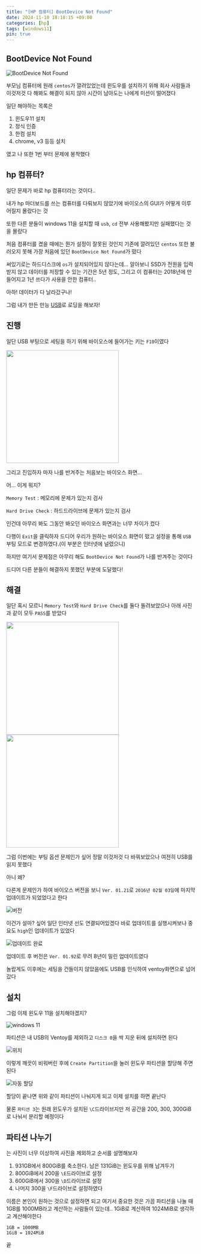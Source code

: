 ```yaml
---
title: "[HP 컴퓨터] BootDevice Not Found"
date: 2024-11-10 18:18:15 +09:00
categories: [hp]
tags: [windows11]
pin: true
---
```


## BootDevice Not Found

![BootDevice Not Found](https://github.com/user-attachments/assets/a96a893d-38d1-4adf-b5c6-3bc6da8e849a)

부모님 컴퓨터에 원래 `centos`가 깔려있었는데 윈도우를 설치하기 위해 회사 사람들과 이것저것 다 해봐도 해결이 되지 않아 시간이 남아도는 나에게 미션이 떨어졌다

일단 해야하는 목록은 

1. 윈도우11 설치
2. 정식 인증
3. 한컴 설치
4. chrome, v3 등등 설치

였고 나 또한 1번 부터 문제에 봉착했다

## hp 컴퓨터?

일단 문제가 바로 hp 컴퓨터라는 것이다..

내가 hp 마더보드를 쓰는 컴퓨터를 다뤄보지 않았기에 바이오스의 GUI가 어떻게 이루어질지 몰랐다는 것

또한 다른 분들이 windows 11을 설치할 때 `usb`, `cd` 전부 사용해봤지만 실패했다는 것을 몰랐다

처음 컴퓨터를 켰을 때에는 뭔가 설정이 잘못된 것인지 기존에 깔려있던 `centos` 또한 불러오지 못해 가장 처음에 있던 `BootDevice Not Found`가 떴다

써있기로는 하드디스크에 `os`가 설치되어있지 않다는데... 알아보니 SSD가 전원을 입력받지 않고 데이터를 저장할 수 있는 기간은 5년 정도, 그리고 이 컴퓨터는 2018년에 만들어지고 1년 쓰다가 사용을 안한 컴퓨터..

아하! 데이터가 다 날라갔구나!

그럼 내가 만든 만능 [USB](https://oil-lamp-cat.github.io/posts/ventoy-%EC%82%AC%EC%9A%A9%EA%B8%B0/)로 로딩을 해보자!

## 진행

일단 USB 부팅으로 세팅을 하기 위해 바이오스에 들어가는 키는 `F10`이였다

<img alt="" src="https://github.com/user-attachments/assets/569c778d-c81f-4a73-9577-0b2150bbe2c0" width="300" height="300">

그리고 진입하자 마자 나를 반겨주는 처음보는 바이오스 화면...

어... 이게 뭐지?

`Memory Test` : 메모리에 문제가 있는지 검사

`Hard Drive Check` : 하드드라이브에 문제가 있는지 검사

인건데 아무리 봐도 그동안 봐오던 바이오스 화면과는 너무 차이가 컸다

다행이 `Exit`을 클릭하자 드디어 우리가 원하는 바이오스 화면이 떴고 설정을 통해 `USB`부팅 모드로 변경하였다.(이 부분은 인터넷에 널렸으니)

하지만 여기서 문제점은 아무리 해도 `BootDevice Not Found`가 나를 반겨주는 것이다

드디어 다른 분들이 해결하지 못했던 부분에 도달했다!

## 해결

일단 혹시 모르니 `Memory Test`와 `Hard Drive Check`를 둘다 돌려보았으나 아래 사진과 같이 모두 `PASS`를 받았다

<img alt="" src="https://github.com/user-attachments/assets/4ac75b90-f881-461b-996b-e5a8831857b4" width="300" height="300"><img alt="" src="https://github.com/user-attachments/assets/07b3bfce-e81a-4d3b-8e93-ab61125e4be6" width="300" height="300">

그럼 이번에는 부팅 옵션 문제인가 싶어 정말 이것저것 다 바꿔보았으나 여젼히 USB를 읽지 못했다

아니 왜?

다른게 문제인가 하여 바이오스 버전을 보니 `Ver. 01.21`로 `2016년 02월 03일`에 마지막 업데이트가 되었었다고 한다

![버전](https://github.com/user-attachments/assets/2f721722-2506-4198-9ce6-9a4b04ee9d79)

이건가 설마? 싶어 일단 인터넷 선도 연결되어있겠다 바로 업데이트를 실행시켜보나 중요도 `high`인 업데이트가 있었다

![업데이트 완료](https://github.com/user-attachments/assets/34b21092-80d0-4211-8079-371c15c8aeb2)

업데이트 후 버전은 `Ver. 01.92`로 무려 8년이 밀린 업데이트였다

놀랍게도 이후에는 세팅을 건들이지 않았음에도 USB를 인식하여 ventoy화면으로 넘어갔다

## 설치

그럼 이제 윈도우 11을 설치해야겠지?

![windows 11](https://github.com/user-attachments/assets/afe880bd-923c-4894-92fe-6f89741c4d09)

파티션은 내 USB의 Ventoy를 제외하고 `디스크 0`을 싹 지운 뒤에 설치하면 된다

![위치](https://github.com/user-attachments/assets/7c4d8541-66c7-43d5-b3a4-24f02d267d3b)

이렇게 깨끗이 비워버린 후에 `Create Partition`을 눌러 윈도우 파티션을 할당해 주면 된다

![자동 할당](https://github.com/user-attachments/assets/17b066bc-15a8-49e4-ba09-bc4398f5d1fc)

할당이 끝나면 위와 같이 파티션이 나눠지게 되고 이제 설치를 하면 끝난다

물론 `파티션 3`는 원래 윈도우가 설치된 `\C`드라이브지만 저 공간을 200, 300, 300GiB로 나눠서 분리할 예정이다

## 파티션 나누기

는 사진이 너무 이상하여 사진을 제외하고 순서를 설명해보자

1. 931GB에서 800GiB를 축소한다. 남은 131GiB는 윈도우를 위해 남겨두기
2. 800GiB에서 200을 `\E`드라이브로 설정
3. 600GiB에서 300을 `\D`드라이브로 설정
4. 나머지 300을 `\F`드라이브로 설정하였다

이름은 본인이 원하는 것으로 설정하면 되고 여기서 중요한 것은 가끔 파티션을 나눌 때 1GB를 1000MB라고 계산하는 사람들이 있는데.. 1GiB로 계산하여 1024MiB로 생각하고 계산해야한다

```
1GB = 1000MB
1GiB = 1024MiB
```

끝
